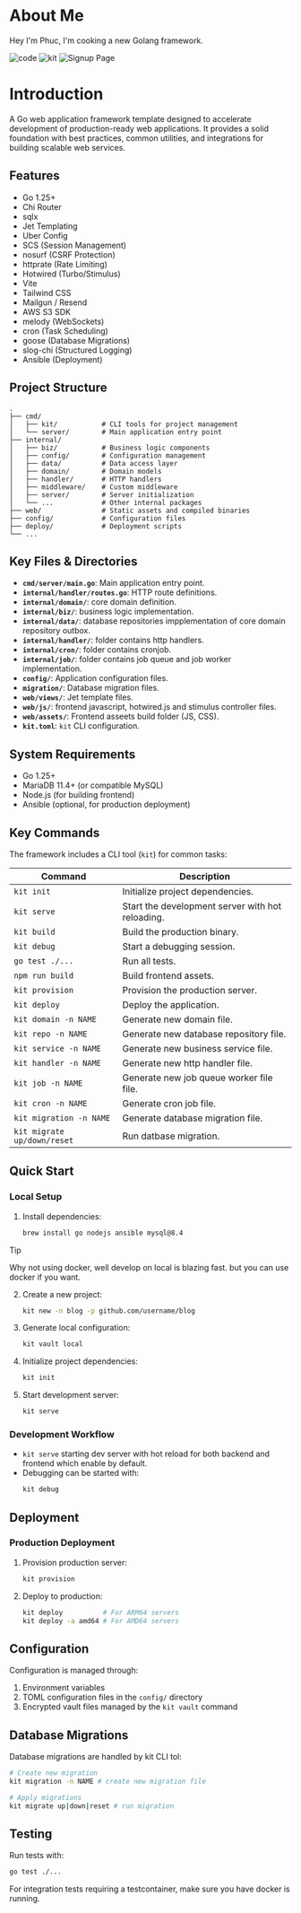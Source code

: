 # About Me

Hey I'm Phuc, I'm cooking a new Golang framework.

![code](code.jpg)
![kit](kit.jpg)
![Signup Page](signup.png)

# Introduction

A Go web application framework template designed to accelerate development of production-ready web applications. It provides a solid foundation with best practices, common utilities, and integrations for building scalable web services.

## Features
- Go 1.25+
- Chi Router
- sqlx
- Jet Templating
- Uber Config
- SCS (Session Management)
- nosurf (CSRF Protection)
- httprate (Rate Limiting)
- Hotwired (Turbo/Stimulus)
- Vite
- Tailwind CSS
- Mailgun / Resend
- AWS S3 SDK
- melody (WebSockets)
- cron (Task Scheduling)
- goose (Database Migrations)
- slog-chi (Structured Logging)
- Ansible (Deployment)


## Project Structure

```
.
├── cmd/
│   ├── kit/           # CLI tools for project management
│   └── server/        # Main application entry point
├── internal/
│   ├── biz/           # Business logic components
│   ├── config/        # Configuration management
│   ├── data/          # Data access layer
│   ├── domain/        # Domain models
│   ├── handler/       # HTTP handlers
│   ├── middleware/    # Custom middleware
│   ├── server/        # Server initialization
│   └── ...            # Other internal packages
├── web/               # Static assets and compiled binaries
├── config/            # Configuration files
├── deploy/            # Deployment scripts
└── ...
```

## Key Files & Directories

- **`cmd/server/main.go`**: Main application entry point.
- **`internal/handler/routes.go`**: HTTP route definitions.
- **`internal/domain/`**: core domain definition.
- **`internal/biz/`**: business logic implementation.
- **`internal/data/`**: database repositories impplementation of core domain repository outbox.
- **`internal/handler/`**: folder contains http handlers.
- **`internal/cron/`**: folder contains cronjob.
- **`internal/job/`**: folder contains job queue and job worker implementation.
- **`config/`**: Application configuration files.
- **`migration/`**: Database migration files.
- **`web/views/`**: Jet template files.
- **`web/js/`**: frontend javascript, hotwired.js and stimulus controller files.
- **`web/assets/`**: Frontend asseets build folder (JS, CSS).
- **`kit.toml`**: `kit` CLI configuration.

## System Requirements

- Go 1.25+
- MariaDB 11.4+ (or compatible MySQL)
- Node.js (for building frontend)
- Ansible (optional, for production deployment)

## Key Commands

The framework includes a CLI tool (`kit`) for common tasks:

| Command         | Description                                      |
| --------------- | ------------------------------------------------ |
| `kit init`      | Initialize project dependencies.                 |
| `kit serve`     | Start the development server with hot reloading. |
| `kit build`     | Build the production binary.                     |
| `kit debug`     | Start a debugging session.                       |
| `go test ./...` | Run all tests.                                   |
| `npm run build` | Build frontend assets.                           |
| `kit provision` | Provision the production server.                 |
| `kit deploy`    | Deploy the application.                          |
| `kit domain -n NAME`    | Generate new domain file.                          |
| `kit repo -n NAME`    | Generate new database repository file.                          |
| `kit service -n NAME`    | Generate new business service file.                          |
| `kit handler -n NAME`    | Generate new http handler file.                          |
| `kit job -n NAME`    | Generate  new job queue worker file file.                          |
| `kit cron -n NAME`    | Generate cron job file.                          |
| `kit migration -n NAME`    | Generate database migration file.                          |
| `kit migrate up/down/reset`    | Run datbase migration.                          |


## Quick Start

### Local Setup

1. Install dependencies:

   ```bash
   brew install go nodejs ansible mysql@8.4
   ```

> [!TIP]
> Why not using docker, well develop on local is blazing fast. but you can use docker if you want.

2. Create a new project:

   ```bash
   kit new -n blog -p github.com/username/blog
   ```

3. Generate local configuration:

   ```bash
   kit vault local
   ```

4. Initialize project dependencies:

   ```bash
   kit init
   ```

5. Start development server:
   ```bash
   kit serve
   ```

### Development Workflow

- ```kit serve``` starting dev server with hot reload for both backend and frontend which enable by default.
- Debugging can be started with:
  ```bash
  kit debug
  ```

## Deployment

### Production Deployment

1. Provision production server:

   ```bash
   kit provision
   ```

2. Deploy to production:
   ```bash
   kit deploy          # For ARM64 servers
   kit deploy -a amd64 # For AMD64 servers
   ```

## Configuration

Configuration is managed through:

1. Environment variables
2. TOML configuration files in the `config/` directory
3. Encrypted vault files managed by the `kit vault` command

## Database Migrations

Database migrations are handled by kit CLI tol:

```bash
# Create new migration
kit migration -n NAME # create new migration file

# Apply migrations
kit migrate up|down|reset # run migration

```

## Testing

Run tests with:

```bash
go test ./...
```

For integration tests requiring a testcontainer, make sure you have docker is running.
